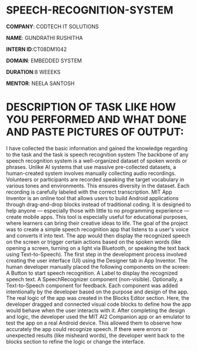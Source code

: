 # SPEECH-RECOGNITION-SYSTEM

**COMPANY**: CODTECH IT SOLUTIONS

**NAME**: GUNDRATHI RUSHITHA

**INTERN ID**:CT08DM1042

**DOMAIN**: EMBEDDED SYSTEM

**DURATION**:8 WEEEKS

**MENTOR**: NEELA SANTOSH

# DESCRIPTION OF TASK LIKE HOW YOU PERFORMED AND WHAT DONE AND PASTE PICTURES OF OUTPUT:
I have collected the basic information and gained the knowledge regarding to the task and the task is speech recognition system The backbone of any speech recognition system is a well-organized dataset of spoken words or phrases. Unlike AI systems that use massive pre-collected datasets, a human-created system involves manually collecting audio recordings. Volunteers or participants are recorded speaking the target vocabulary in various tones and environments. This ensures diversity in the dataset. Each recording is carefully labeled with the correct transcription. 
MIT App Inventor is an online tool that allows users to build Android applications through drag-and-drop blocks instead of traditional coding. It is designed to help anyone — especially those with little to no programming experience — create mobile apps. This tool is especially useful for educational purposes, where learners can bring their creative ideas to life.
The goal of the project was to create a simple speech recognition app that listens to a user's voice and converts it into text. The app would then display the recognized speech on the screen or trigger certain actions based on the spoken words (like opening a screen, turning on a light via Bluetooth, or speaking the text back using Text-to-Speech).
The first step in the development process involved creating the user interface (UI) using the Designer tab in App Inventor. The human developer manually placed the following components on the screen:
A Button to start speech recognition.
A Label to display the recognized speech text.
A SpeechRecognizer component (non-visible).
Optionally, a Text-to-Speech component for feedback.
Each component was added intentionally by the developer based on the purpose and design of the app.
The real logic of the app was created in the Blocks Editor section. Here, the developer dragged and connected visual code blocks to define how the app would behave when the user interacts with it. 
After completing the design and logic, the developer used the MIT AI2 Companion app or an emulator to test the app on a real Android device. This allowed them to observe how accurately the app could recognize speech. If there were errors or unexpected results (like misheard words), the developer went back to the blocks section to refine the logic or change the interface.
